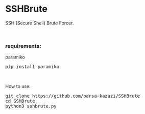 # SSHBrute
<p>SSH (Secure Shell) Brute Forcer.</p>
<br>
<h3>requirements:</h3>
<p>paramiko</p>
<pre>pip install paramiko</pre>
<br>
<p>How to use:</p>
<pre>
git clone https://github.com/parsa-kazazi/SSHBrute
cd SSHBrute
python3 sshbrute.py
</pre>
